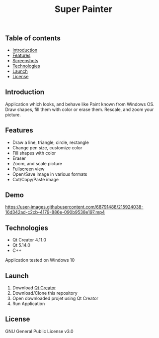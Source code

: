 <h1 align="center">
 <strong>Super Painter</strong>
 <br/><br/>
</h1>


## Table of contents
* [Introduction](#introduction)
* [Features](#features)
* [Screenshots](#demo)
* [Technologies](#technologies)
* [Launch](#launch)
* [License](#license)

## Introduction
Application which looks, and behave like Paint known from Windows OS. 
Draw shapes, fill them with color or erase them. Rescale, and zoom your picture.

## Features
* Draw a line, triangle, circle, rectangle
* Change pen size, customize color
* Fill shapes with color
* Eraser
* Zoom, and scale picture
* Fullscreen view
* Open/Save image in various formats
* Cut/Copy/Paste image

## Demo
https://user-images.githubusercontent.com/68791488/215924038-16d342ad-c2cb-4179-886e-090b9538e197.mp4


## Technologies
* Qt Creator 4.11.0
* Qt 5.14.0 
* C++

Application tested on Windows 10

## Launch
1. Download [Qt Creator](https://www.qt.io/offline-installers)
2. Download/Clone this repository
3. Open downloaded projet using Qt Creator
4. Run Application

## License
GNU General Public License v3.0
